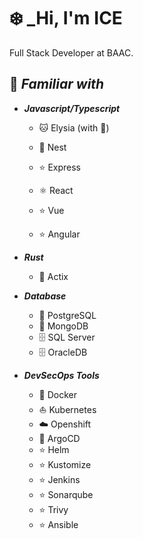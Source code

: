 # ❄️ _Hi, I'm ICE

Full Stack Developer at BAAC.

## 📑 _Familiar with_

- **_Javascript/Typescript_**

  - 🐱 Elysia (with 💖)
  - 🦊 Nest
  - ⭐ Express
 
  - ⚛️ React
  - ⭐ Vue
  - ⭐ Angular

- **_Rust_**

  - 🦀 Actix

- **_Database_**

  - 🐘 PostgreSQL
  - 🍃 MongoDB
  - 🗄️ SQL Server
  - 🗄️ OracleDB

- **_DevSecOps Tools_**

  - 🐳 Docker
  - ⛵ Kubernetes
  - ☁️ Openshift
  - 🐙 ArgoCD
  - ⭐ Helm
  - ⭐ Kustomize
  - ⭐ Jenkins
  - ⭐ Sonarqube
  - ⭐ Trivy
  - ⭐ Ansible
